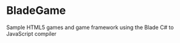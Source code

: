 BladeGame
=========

Sample HTML5 games and game framework using the Blade C# to JavaScript compiler